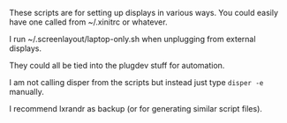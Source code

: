 These scripts are for setting up displays in various ways.  You could easily have one called from ~/.xinitrc or whatever.

I run ~/.screenlayout/laptop-only.sh when unplugging from external displays.

They could all be tied into the plugdev stuff for automation.

I am not calling disper from the scripts but instead just type ```disper -e``` manually.

I recommend lxrandr as backup (or for generating similar script files).
